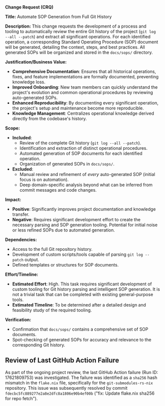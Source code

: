 **Change Request (CRQ)**

**Title:** Automate SOP Generation from Full Git History

**Description:**
This change requests the development of a process and tooling to automatically review the entire Git history of the project (`git log --all --patch`) and extract all significant operations. For each identified operation, a corresponding Standard Operating Procedure (SOP) document will be generated, detailing the context, steps, and best practices. All generated SOPs will be organized and stored in the `docs/sops/` directory.

**Justification/Business Value:**
*   **Comprehensive Documentation**: Ensures that all historical operations, fixes, and feature implementations are formally documented, preventing knowledge loss.
*   **Improved Onboarding**: New team members can quickly understand the project's evolution and common operational procedures by reviewing auto-generated SOPs.
*   **Enhanced Reproducibility**: By documenting every significant operation, the project's setup and maintenance become more reproducible.
*   **Knowledge Management**: Centralizes operational knowledge derived directly from the codebase's history.

**Scope:**
*   **Included**:
    *   Review of the complete Git history (`git log --all --patch`).
    *   Identification and extraction of distinct operational procedures.
    *   Automated generation of SOP documents for each identified operation.
    *   Organization of generated SOPs in `docs/sops/`.
*   **Excluded**:
    *   Manual review and refinement of *every* auto-generated SOP (initial focus is on automation).
    *   Deep domain-specific analysis beyond what can be inferred from commit messages and code changes.

**Impact:**
*   **Positive**: Significantly improves project documentation and knowledge transfer.
*   **Negative**: Requires significant development effort to create the necessary parsing and SOP generation tooling. Potential for initial noise or less refined SOPs due to automated generation.

**Dependencies:**
*   Access to the full Git repository history.
*   Development of custom scripts/tools capable of parsing `git log --patch` output.
*   Defined templates or structures for SOP documents.

**Effort/Timeline:**
*   **Estimated Effort**: High. This task requires significant development of custom tooling for Git history parsing and intelligent SOP generation. It is not a trivial task that can be completed with existing general-purpose tools.
*   **Estimated Timeline**: To be determined after a detailed design and feasibility study of the required tooling.

**Verification:**
*   Confirmation that `docs/sops/` contains a comprehensive set of SOP documents.
*   Spot-checking of generated SOPs for accuracy and relevance to the corresponding Git history.

## Review of Last GitHub Action Failure

As part of the ongoing project review, the last GitHub Action failure (Run ID: 17621809753) was investigated. The failure was identified as a `sha256` hash mismatch in the `flake.nix` file, specifically for the `git-submodules-rs-nix` repository. This issue was subsequently resolved by commit `fdecbc5fc889277e2a8e2dfc8a1806e90b4ef00b` ("fix: Update flake.nix sha256 for repo fetch").